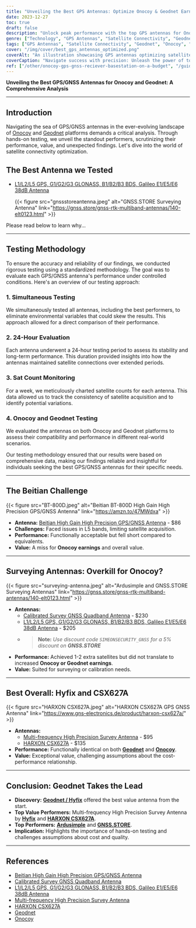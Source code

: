 ```yaml
---
title: "Unveiling the Best GPS Antennas: Optimize Onocoy & Geodnet Earnings!"
date: 2023-12-27
toc: true
draft: false
description: "Unlock peak performance with the top GPS antennas for Onocoy and Geodnet. Discover unexpected winners and elevate your satellite connectivity game!"
genre: ["Technology", "GPS Antennas", "Satellite Connectivity", "Geodnet Optimization", "Onocoy Earnings", "Surveying Tools", "GNSS Calibration", "Navigation Hardware", "Tech Reviews", "Performance Testing"]
tags: ["GPS Antennas", "Satellite Connectivity", "Geodnet", "Onocoy", "Surveying", "GNSS Calibration", "Tech Reviews", "Navigation Hardware", "Earnings Optimization", "Performance Testing", "Best GPS Antennas", "Optimized Connectivity", "Geodnet Tools", "Surveying Solutions", "Onocoy Strategies", "GPS Performance", "Navigation Equipment", "Top Tech", "Tech Trends", "Antenna Reviews", "Tech Innovations", "Precision Navigation", "GNSS Technology", "Onocoy Satellites", "Earnings Boost", "Tech Insights", "Navigation Systems", "High-Precision Antennas", "Technology Testing"]
cover: "/img/cover/best_gps_antennas_optimized.png"
coverAlt: "An illustration showcasing GPS antennas optimizing satellite connectivity for Onocoy and Geodnet."
coverCaption: "Navigate success with precision: Unleash the power of top GPS antennas!"
ref: ["/other/onocoy-gps-gnss-reciever-basestation-on-a-budget", "/guides/budget-diy-gps-gnss-base-station-setup-esp32-um980", "/other/onocoy-supported-rtcm-messages", "/other/affordable-precision-positioning-gnss-modules"]
---
```


**Unveiling the Best GPS/GNSS Antennas for Onocoy and Geodnet: A Comprehensive Analysis**

______

## Introduction

Navigating the sea of GPS/GNSS antennas in the ever-evolving landscape of [Onocoy](https://www.onocoy.com/) and [Geodnet](https://geodnet.com/) platforms demands a critical analysis. Through hands-on testing, we unveil the standout performers, scrutinizing their performance, value, and unexpected findings. Let's dive into the world of satellite connectivity optimization.

## The Best Antenna we Tested

- [L1/L2/L5 GPS, G1/G2/G3 GLONASS, B1/B2/B3 BDS, Galileo E1/E5/E6 38dB Antenna](https://gnss.store/gnss-rtk-multiband-antennas/140-elt0123.html)

   {{< figure src="gnssstoreantenna.jpeg" alt="GNSS.STORE Surveying Antenna" link="https://gnss.store/gnss-rtk-multiband-antennas/140-elt0123.html" >}}

Please read below to learn why...

____

## Testing Methodology

To ensure the accuracy and reliability of our findings, we conducted rigorous testing using a standardized methodology. The goal was to evaluate each GPS/GNSS antenna's performance under controlled conditions. Here's an overview of our testing approach:

### 1. Simultaneous Testing
We simultaneously tested all antennas, including the best performers, to eliminate environmental variables that could skew the results. This approach allowed for a direct comparison of their performance.

### 2. 24-Hour Evaluation
Each antenna underwent a 24-hour testing period to assess its stability and long-term performance. This duration provided insights into how the antennas maintained satellite connections over extended periods.

### 3. Sat Count Monitoring
For a week, we meticulously charted satellite counts for each antenna. This data allowed us to track the consistency of satellite acquisition and to identify potential variations.

### 4. Onocoy and Geodnet Testing
We evaluated the antennas on both Onocoy and Geodnet platforms to assess their compatibility and performance in different real-world scenarios.

Our testing methodology ensured that our results were based on comprehensive data, making our findings reliable and insightful for individuals seeking the best GPS/GNSS antennas for their specific needs.


______

## The Beitian Challenge

{{< figure src="BT-800D.jpeg" alt="Beitian BT-800D High Gain High Precision GPS/GNSS Antenna" link="https://amzn.to/47MWdxa" >}}

   - **Antenna:** [Beitian High Gain High Precision GPS/GNSS Antenna](https://amzn.to/47MWdxa) - $86
   - **Challenges:** Faced issues in L5 bands, limiting satellite acquisition.
   - **Performance:** Functionally acceptable but fell short compared to equivalents.
   - **Value:** A miss for **Onocoy earnings** and overall value.

______

## Surveying Antennas: Overkill for Onocoy?

{{< figure src="surveying-antenna.jpeg" alt="Ardusimple and GNSS.STORE Surveying Antennas" link="https://gnss.store/gnss-rtk-multiband-antennas/140-elt0123.html" >}}

   - **Antennas:**
      - [Calibrated Survey GNSS Quadband Antenna](https://www.ardusimple.com/product/calibrated-survey-gnss-quadband-antenna-ip67/) - $230
      - [L1/L2/L5 GPS, G1/G2/G3 GLONASS, B1/B2/B3 BDS, Galileo E1/E5/E6 38dB Antenna](https://gnss.store/gnss-rtk-multiband-antennas/140-elt0123.html) - $205
      - > **Note:** *Use discount code `SIMEONSECURITY_GNSS` for a 5% discount on **GNSS.STORE***
   - **Performance:** Achieved 1-2 extra satellites but did not translate to increased **Onocoy or Geodnet earnings**.
   - **Value:** Suited for surveying or calibration needs.

______

## Best Overall: Hyfix and CSX627A

{{< figure src="HARXON CSX627A.jpeg" alt="HARXON CSX627A GPS GNSS Antenna" link="https://www.gns-electronics.de/product/harxon-csx627a/" >}}

   - **Antennas:**
      - [Multi-frequency High Precision Survey Antenna](https://hyfix.ai/products/multi-frequency-high-precision-survey-antenna) - $95
      - [HARXON CSX627A](https://www.gns-electronics.de/product/harxon-csx627a/) - $135
   - **Performance:** Functionally identical on both [**Geodnet**](https://geodnet.com/) and [**Onocoy**](https://www.onocoy.com/).
   - **Value:** Exceptional value, challenging assumptions about the cost-performance relationship.

______

## Conclusion: Geodnet Takes the Lead
   - **Discovery:** [**Geodnet / Hyfix**](https://hyfix.ai/products/multi-frequency-high-precision-survey-antenna) offered the best value antenna from the start.
   - **Top Value Performers:** Multi-frequency High Precision Survey Antenna by [**Hyfix**](https://hyfix.ai/products/multi-frequency-high-precision-survey-antenna) and [**HARXON CSX627A**](https://www.gns-electronics.de/product/harxon-csx627a/).
   - **Top Performers:** [**Ardusimple**](https://www.ardusimple.com/product/calibrated-survey-gnss-quadband-antenna-ip67/) and [**GNSS.STORE**](https://gnss.store/gnss-rtk-multiband-antennas/140-elt0123.html).
   - **Implication:** Highlights the importance of hands-on testing and challenges assumptions about cost and quality.

______

## References
   - [Beitian High Gain High Precision GPS/GNSS Antenna](https://amzn.to/47MWdxa)
   - [Calibrated Survey GNSS Quadband Antenna](https://www.ardusimple.com/product/calibrated-survey-gnss-quadband-antenna-ip67/)
   - [L1/L2/L5 GPS, G1/G2/G3 GLONASS, B1/B2/B3 BDS, Galileo E1/E5/E6 38dB Antenna](https://gnss.store/gnss-rtk-multiband-antennas/140-elt0123.html)
   - [Multi-frequency High Precision Survey Antenna](https://hyfix.ai/products/multi-frequency-high-precision-survey-antenna)
   - [HARXON CSX627A](https://www.gns-electronics.de/product/harxon-csx627a/)
   - [Geodnet](https://geodnet.com/)
   - [Onocoy](https://www.onocoy.com/)